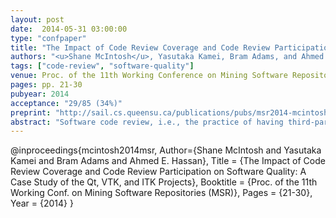 ```yaml
---
layout: post
date:  2014-05-31 03:00:00
type: "confpaper"
title: "The Impact of Code Review Coverage and Code Review Participation on Software Quality: A Case Study of the Qt, VTK, and ITK Projects"
authors: "<u>Shane McIntosh</u>, Yasutaka Kamei, Bram Adams, and Ahmed E. Hassan"
tags: ["code-review", "software-quality"]
venue: Proc. of the 11th Working Conference on Mining Software Repositories (MSR)
pages: pp. 21-30
pubyear: 2014
acceptance: "29/85 (34%)"
preprint: "http://sail.cs.queensu.ca/publications/pubs/msr2014-mcintosh.pdf"
abstract: "Software code review, i.e., the practice of having third-party team members critique changes to a software system, is a well-established best practice in both open source and proprietary software domains. Prior work has shown that the formal code inspections of the past tend to improve the quality of software delivered by students and small teams. However, the formal code inspection process mandates strict review criteria (e.g., in-person meetings and reviewer checklists) to ensure a base level of review quality, while the modern, lightweight code reviewing process does not. Although recent work explores the modern code review process qualitatively, little research quantitatively explores the relationship between properties of the modern code review process and software quality. Hence, in this paper, we study the relationship between software quality and: (1) code review coverage, i.e., the proportion of changes that have been code reviewed, and (2) code review participation, i.e., the degree of reviewer involvement in the code review process. Through a case study of the Qt, VTK, and ITK projects, we find that both code review coverage and participation share a significant link with software quality. Low code review coverage and participation are estimated to produce components with up to two and five additional post-release defects respectively. Our results empirically confirm the intuition that poorly reviewed code has a negative impact on software quality in large systems using modern reviewing tools."
---
```

@inproceedings{mcintosh2014msr,
	Author={Shane McIntosh and Yasutaka Kamei and Bram Adams and Ahmed E. Hassan},
	Title = {The Impact of Code Review Coverage and Code Review Participation on Software Quality: A Case Study of the Qt, VTK, and ITK Projects},
	Booktitle = {Proc. of the 11th Working Conf. on Mining Software Repositories (MSR)},
	Pages = {21-30},
	Year = {2014}
}
